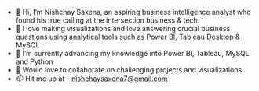 - 👋 Hi, I’m Nishchay Saxena, an aspiring business intelligence analyst who found his true calling at the intersection business & tech.
- 👀 I love making visualizations and love answering crucial business questions using analytical tools such as Power BI, Tableau Desktop & MySQL 
- 🌱 I’m currently advancing my knowledge into Power BI, Tableau, MySQL and Python 
- 💞️ Would love to collaborate on challenging projects and visualizations
- 📫 Hit me up at - nishchaysaxena7@gmail.com

<!---
Nishchay87452/Nishchay87452 is a ✨ special ✨ repository because its `README.md` (this file) appears on your GitHub profile.
You can click the Preview link to take a look at your changes.
--->
